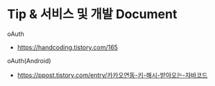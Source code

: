 # Tip & 서비스 및 개발 Document

oAuth
* https://handcoding.tistory.com/165



oAuth(Android)
* https://ppost.tistory.com/entry/카카오연동-키-해시-받아오는-자바코드

